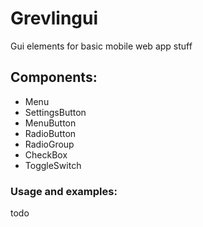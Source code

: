 # Grevlingui

Gui elements for basic mobile web app stuff

## Components:

- Menu
- SettingsButton
- MenuButton
- RadioButton
- RadioGroup
- CheckBox
- ToggleSwitch

### Usage and examples:

todo